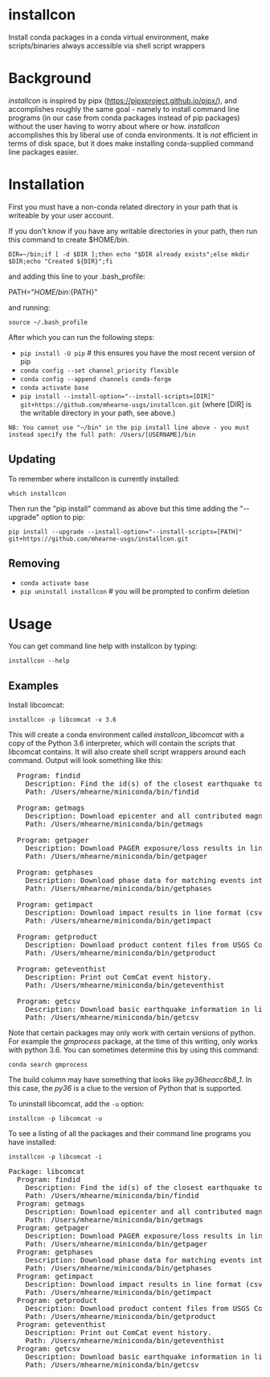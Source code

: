 # installcon
Install conda packages in a conda virtual environment, make scripts/binaries always accessible via shell script wrappers

# Background

*installcon* is inspired by pipx (https://pipxproject.github.io/pipx/), and accomplishes roughly
the same goal - namely to install command line programs (in our case from conda packages instead of pip packages) without the user having to worry about where or how. *installcon* accomplishes this by liberal use of conda environments. It is *not* efficient in terms of disk space, but it does make installing conda-supplied command line packages easier.

# Installation

First you must have a non-conda related directory in your path that is writeable by your user account.

If you don't know if you have any writable directories in your path, then run
this command to create $HOME/bin.

`DIR=~/bin;if [ -d $DIR ];then echo "$DIR already exists";else mkdir $DIR;echo "Created ${DIR}";fi`

and adding this line to your .bash_profile:

PATH="$HOME/bin:${PATH}"

and running:

`source ~/.bash_profile`

After which you can run the following steps:
 - `pip install -U pip` # this ensures you have the most recent version of pip
 - `conda config --set channel_priority flexible`
 - `conda config --append channels conda-forge`
 - `conda activate base`
 - `pip install --install-option="--install-scripts=[DIR]" git+https://github.com/mhearne-usgs/installcon.git` (where [DIR] is the writable directory in your path, see above.)


 `NB: You cannot use "~/bin" in the pip install line above - you must instead specify the full path:
 /Users/[USERNAME]/bin
 `

 ## Updating

 To remember where installcon is currently installed:

 `which installcon`

 Then run the "pip install" command as above but this time adding the "--upgrade" option to pip:

 `pip install --upgrade --install-option="--install-scripts=[PATH]" git+https://github.com/mhearne-usgs/installcon.git`

## Removing

 - `conda activate base`
 - `pip uninstall installcon` # you will be prompted to confirm deletion

 # Usage

 You can get command line help with installcon by typing:

 `installcon --help`

 ## Examples
 
 Install libcomcat:

 `installcon -p libcomcat -v 3.6`

 This will create a conda environment called *installcon_libcomcat* with a copy of the Python 3.6 interpreter, which will contain the scripts that libcomcat contains. It will also create shell script wrappers around each command. Output will look something like this:

<pre>
  Program: findid
    Description: Find the id(s) of the closest earthquake to input parameters.
    Path: /Users/mhearne/miniconda/bin/findid

  Program: getmags
    Description: Download epicenter and all contributed magnitudes in line format (csv, tab, etc.).
    Path: /Users/mhearne/miniconda/bin/getmags

  Program: getpager
    Description: Download PAGER exposure/loss results in line format (csv, tab, etc.).
    Path: /Users/mhearne/miniconda/bin/getpager

  Program: getphases
    Description: Download phase data for matching events into CSV or Excel format.
    Path: /Users/mhearne/miniconda/bin/getphases

  Program: getimpact
    Description: Download impact results in line format (csv, tab, etc.).
    Path: /Users/mhearne/miniconda/bin/getimpact

  Program: getproduct
    Description: Download product content files from USGS ComCat.
    Path: /Users/mhearne/miniconda/bin/getproduct

  Program: geteventhist
    Description: Print out ComCat event history.
    Path: /Users/mhearne/miniconda/bin/geteventhist

  Program: getcsv
    Description: Download basic earthquake information in line format (csv, tab, etc.).
    Path: /Users/mhearne/miniconda/bin/getcsv
</pre>

Note that certain packages may only work with certain versions of python. For example the *gmprocess* package, at the time of this writing, only works with python 3.6. You can sometimes determine this by using this command:

`conda search gmprocess`

The build column may have something that looks like *py36heacc8b8_1*. In this case, the *py36* is a clue to the version of Python that is supported.

To uninstall libcomcat, add the `-u` option:

`installcon -p libcomcat -u`

To see a listing of all the packages and their command line programs you have installed:

`installcon -p libcomcat -i`

<pre>
Package: libcomcat
  Program: findid
    Description: Find the id(s) of the closest earthquake to input parameters.
    Path: /Users/mhearne/miniconda/bin/findid
  Program: getmags
    Description: Download epicenter and all contributed magnitudes in line format (csv, tab, etc.).
    Path: /Users/mhearne/miniconda/bin/getmags
  Program: getpager
    Description: Download PAGER exposure/loss results in line format (csv, tab, etc.).
    Path: /Users/mhearne/miniconda/bin/getpager
  Program: getphases
    Description: Download phase data for matching events into CSV or Excel format.
    Path: /Users/mhearne/miniconda/bin/getphases
  Program: getimpact
    Description: Download impact results in line format (csv, tab, etc.).
    Path: /Users/mhearne/miniconda/bin/getimpact
  Program: getproduct
    Description: Download product content files from USGS ComCat.
    Path: /Users/mhearne/miniconda/bin/getproduct
  Program: geteventhist
    Description: Print out ComCat event history.
    Path: /Users/mhearne/miniconda/bin/geteventhist
  Program: getcsv
    Description: Download basic earthquake information in line format (csv, tab, etc.).
    Path: /Users/mhearne/miniconda/bin/getcsv
</pre>